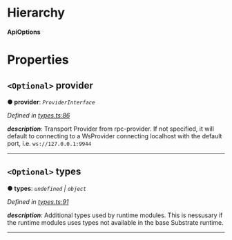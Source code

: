 

# Hierarchy

**ApiOptions**

# Properties

<a id="provider"></a>

## `<Optional>` provider

**● provider**: *`ProviderInterface`*

*Defined in [types.ts:86](https://github.com/polkadot-js/api/blob/767a197/packages/api/src/types.ts#L86)*

*__description__*: Transport Provider from rpc-provider. If not specified, it will default to connecting to a WsProvider connecting localhost with the default port, i.e. `ws://127.0.0.1:9944`

___
<a id="types"></a>

## `<Optional>` types

**● types**: *`undefined` | `object`*

*Defined in [types.ts:91](https://github.com/polkadot-js/api/blob/767a197/packages/api/src/types.ts#L91)*

*__description__*: Additional types used by runtime modules. This is nessusary if the runtime modules uses types not available in the base Substrate runtime.

___

